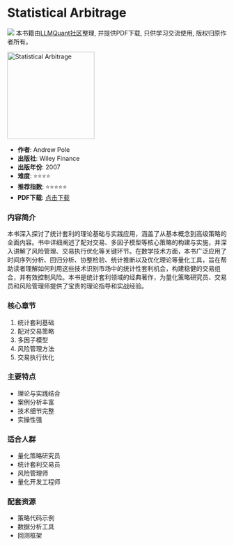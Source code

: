 # Statistical Arbitrage

![](https://fastly.jsdelivr.net/gh/bucketio/img3@main/2024/09/04/1725464231869-e0b2f727-2a0f-4270-bf6c-31ddc350426a.gif)
本书籍由[LLMQuant社区](https://llmquant.com/)整理, 并提供PDF下载, 只供学习交流使用, 版权归原作者所有。

<img src="cover.jpg" alt="Statistical Arbitrage" width="200"/>

- **作者**: Andrew Pole
- **出版社**: Wiley Finance
- **出版年份**: 2007
- **难度**: ⭐⭐⭐⭐
- **推荐指数**: ⭐⭐⭐⭐⭐
- **PDF下载**: [点击下载](https://github.com/LLMQuant/asset/blob/main/Statistical%20Arbitrage_%20Algorithmic%20Trading%20Insights%20and%20Techniques%20(Wiley%20Finance)%20(2007).pdf)

### 内容简介

本书深入探讨了统计套利的理论基础与实践应用，涵盖了从基本概念到高级策略的全面内容。书中详细阐述了配对交易、多因子模型等核心策略的构建与实施，并深入讲解了风险管理、交易执行优化等关键环节。在数学技术方面，本书广泛应用了时间序列分析、回归分析、协整检验、统计推断以及优化理论等量化工具，旨在帮助读者理解如何利用这些技术识别市场中的统计性套利机会，构建稳健的交易组合，并有效控制风险。本书是统计套利领域的经典著作，为量化策略研究员、交易员和风险管理师提供了宝贵的理论指导和实战经验。

### 核心章节

1. 统计套利基础
2. 配对交易策略
3. 多因子模型
4. 风险管理方法
5. 交易执行优化

### 主要特点

- 理论与实践结合
- 案例分析丰富
- 技术细节完整
- 实操性强

### 适合人群

- 量化策略研究员
- 统计套利交易员
- 风险管理师
- 量化开发工程师

### 配套资源

- 策略代码示例
- 数据分析工具
- 回测框架